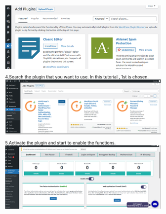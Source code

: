 ![C Logo](./assets/Step2_14.png)

4.Search the plugin that you want to use. In this tutorial , 1st is chosen.
![D Logo](./assets/Step2_15.png)

5.Activate the plugin and start to enable the functions.
![D Logo](./assets/Step2_16.png)



